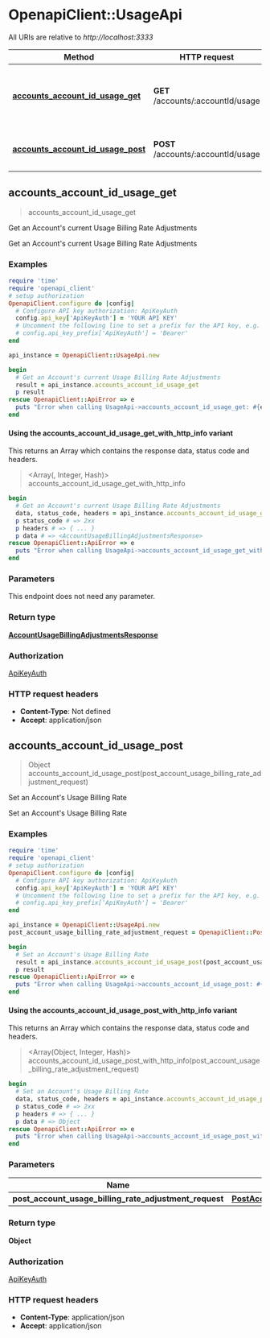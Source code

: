 # OpenapiClient::UsageApi

All URIs are relative to *http://localhost:3333*

| Method | HTTP request | Description |
| ------ | ------------ | ----------- |
| [**accounts_account_id_usage_get**](UsageApi.md#accounts_account_id_usage_get) | **GET** /accounts/:accountId/usage | Get an Account&#39;s current Usage Billing Rate Adjustments |
| [**accounts_account_id_usage_post**](UsageApi.md#accounts_account_id_usage_post) | **POST** /accounts/:accountId/usage | Set an Account&#39;s Usage Billing Rate |


## accounts_account_id_usage_get

> <AccountUsageBillingAdjustmentsResponse> accounts_account_id_usage_get

Get an Account's current Usage Billing Rate Adjustments

Get an Account's current Usage Billing Rate Adjustments

### Examples

```ruby
require 'time'
require 'openapi_client'
# setup authorization
OpenapiClient.configure do |config|
  # Configure API key authorization: ApiKeyAuth
  config.api_key['ApiKeyAuth'] = 'YOUR API KEY'
  # Uncomment the following line to set a prefix for the API key, e.g. 'Bearer' (defaults to nil)
  # config.api_key_prefix['ApiKeyAuth'] = 'Bearer'
end

api_instance = OpenapiClient::UsageApi.new

begin
  # Get an Account's current Usage Billing Rate Adjustments
  result = api_instance.accounts_account_id_usage_get
  p result
rescue OpenapiClient::ApiError => e
  puts "Error when calling UsageApi->accounts_account_id_usage_get: #{e}"
end
```

#### Using the accounts_account_id_usage_get_with_http_info variant

This returns an Array which contains the response data, status code and headers.

> <Array(<AccountUsageBillingAdjustmentsResponse>, Integer, Hash)> accounts_account_id_usage_get_with_http_info

```ruby
begin
  # Get an Account's current Usage Billing Rate Adjustments
  data, status_code, headers = api_instance.accounts_account_id_usage_get_with_http_info
  p status_code # => 2xx
  p headers # => { ... }
  p data # => <AccountUsageBillingAdjustmentsResponse>
rescue OpenapiClient::ApiError => e
  puts "Error when calling UsageApi->accounts_account_id_usage_get_with_http_info: #{e}"
end
```

### Parameters

This endpoint does not need any parameter.

### Return type

[**AccountUsageBillingAdjustmentsResponse**](AccountUsageBillingAdjustmentsResponse.md)

### Authorization

[ApiKeyAuth](../README.md#ApiKeyAuth)

### HTTP request headers

- **Content-Type**: Not defined
- **Accept**: application/json


## accounts_account_id_usage_post

> Object accounts_account_id_usage_post(post_account_usage_billing_rate_adjustment_request)

Set an Account's Usage Billing Rate

Set an Account's Usage Billing Rate

### Examples

```ruby
require 'time'
require 'openapi_client'
# setup authorization
OpenapiClient.configure do |config|
  # Configure API key authorization: ApiKeyAuth
  config.api_key['ApiKeyAuth'] = 'YOUR API KEY'
  # Uncomment the following line to set a prefix for the API key, e.g. 'Bearer' (defaults to nil)
  # config.api_key_prefix['ApiKeyAuth'] = 'Bearer'
end

api_instance = OpenapiClient::UsageApi.new
post_account_usage_billing_rate_adjustment_request = OpenapiClient::PostAccountUsageBillingRateAdjustmentRequest.new({billing_cost: 3.56}) # PostAccountUsageBillingRateAdjustmentRequest | 

begin
  # Set an Account's Usage Billing Rate
  result = api_instance.accounts_account_id_usage_post(post_account_usage_billing_rate_adjustment_request)
  p result
rescue OpenapiClient::ApiError => e
  puts "Error when calling UsageApi->accounts_account_id_usage_post: #{e}"
end
```

#### Using the accounts_account_id_usage_post_with_http_info variant

This returns an Array which contains the response data, status code and headers.

> <Array(Object, Integer, Hash)> accounts_account_id_usage_post_with_http_info(post_account_usage_billing_rate_adjustment_request)

```ruby
begin
  # Set an Account's Usage Billing Rate
  data, status_code, headers = api_instance.accounts_account_id_usage_post_with_http_info(post_account_usage_billing_rate_adjustment_request)
  p status_code # => 2xx
  p headers # => { ... }
  p data # => Object
rescue OpenapiClient::ApiError => e
  puts "Error when calling UsageApi->accounts_account_id_usage_post_with_http_info: #{e}"
end
```

### Parameters

| Name | Type | Description | Notes |
| ---- | ---- | ----------- | ----- |
| **post_account_usage_billing_rate_adjustment_request** | [**PostAccountUsageBillingRateAdjustmentRequest**](PostAccountUsageBillingRateAdjustmentRequest.md) |  |  |

### Return type

**Object**

### Authorization

[ApiKeyAuth](../README.md#ApiKeyAuth)

### HTTP request headers

- **Content-Type**: application/json
- **Accept**: application/json

